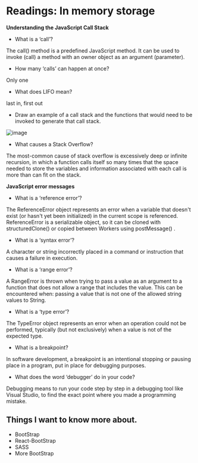 # Readings: In memory storage

**Understanding the JavaScript Call Stack**

- What is a ‘call’?

The call() method is a predefined JavaScript method. It can be used to invoke (call) a method with an owner object as an argument (parameter).
- How many ‘calls’ can happen at once?

Only one
- What does LIFO mean?

last in, first out
- Draw an example of a call stack and the functions that would need to be invoked to generate that call stack.

![image](https://miro.medium.com/max/1400/1*rJ2sh-q1deQGGGVG5gYyIQ.png)
- What causes a Stack Overflow?


The most-common cause of stack overflow is excessively deep or infinite recursion, in which a function calls itself so many times that the space needed to store the variables and information associated with each call is more than can fit on the stack.


**JavaScript error messages**

- What is a ‘reference error’?

The ReferenceError object represents an error when a variable that doesn't exist (or hasn't yet been initialized) in the current scope is referenced. ReferenceError is a serializable object, so it can be cloned with structuredClone() or copied between Workers using postMessage() .
- What is a ‘syntax error’?

A character or string incorrectly placed in a command or instruction that causes a failure in execution.
- What is a ‘range error’?

A RangeError is thrown when trying to pass a value as an argument to a function that does not allow a range that includes the value. This can be encountered when: passing a value that is not one of the allowed string values to String.
- What is a ‘type error’?

The TypeError object represents an error when an operation could not be performed, typically (but not exclusively) when a value is not of the expected type.
- What is a breakpoint?

In software development, a breakpoint is an intentional stopping or pausing place in a program, put in place for debugging purposes.
- What does the word ‘debugger’ do in your code?

Debugging means to run your code step by step in a debugging tool like Visual Studio, to find the exact point where you made a programming mistake. 


## Things I want to know more about.

- BootStrap
- React-BootStrap
- SASS
- More BootStrap

